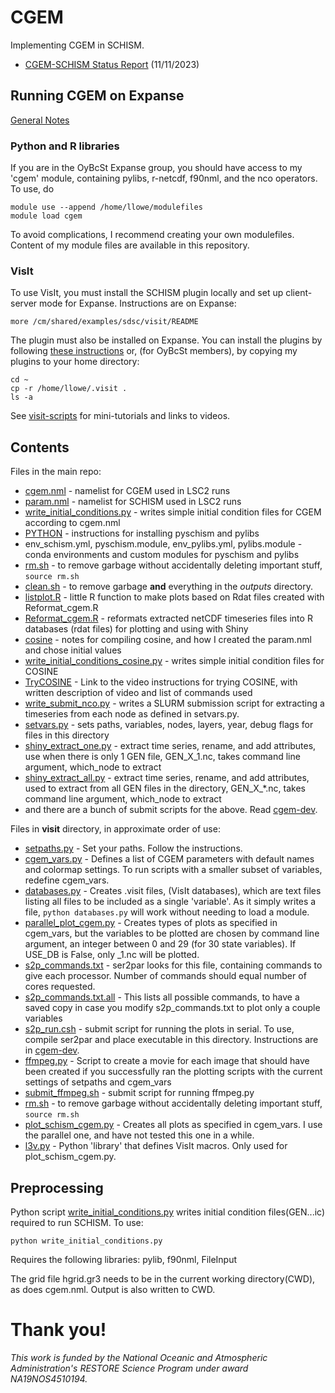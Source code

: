 # CGEM
Implementing CGEM in SCHISM.

- [CGEM-SCHISM Status Report](CGEM-SCHISM-Report.pdf) (11/11/2023)

## Running CGEM on Expanse

[General Notes](cgem-dev.md)


### Python and R libraries

If you are in the OyBcSt Expanse group, you should have access to my 'cgem' module, containing pylibs, r-netcdf, f90nml, and the nco operators.  To use, do
```
module use --append /home/llowe/modulefiles
module load cgem
```

To avoid complications, I recommend creating your own modulefiles.  Content of my module files are available in this repository.

### VisIt

To use VisIt, you must install the SCHISM plugin locally and set up client-server mode for Expanse.  Instructions are on Expanse:
```
more /cm/shared/examples/sdsc/visit/README
```

The plugin must also be installed on Expanse.  You can install the plugins by following [these instructions](https://github.com/schism-dev/schism_visit_plugin/blob/master/install-expanse.md) or, (for OyBcSt members), by copying my plugins to your home directory:
```
cd ~
cp -r /home/llowe/.visit .
ls -a
```

See [visit-scripts](https://github.com/l3-hpc/visit-scripts/blob/main/README.md) for mini-tutorials and links to videos. 

## Contents
Files in the main repo:
- [cgem.nml](cgem.nml) - namelist for CGEM used in LSC2 runs
- [param.nml](param.nml) - namelist for SCHISM used in LSC2 runs
- [write_initial_conditions.py](write_initial_conditions.py) - writes simple initial condition files for CGEM according to cgem.nml
- [PYTHON](PYTHON.MD) - instructions for installing pyschism and pylibs
- env_schism.yml, pyschism.module, env_pylibs.yml, pylibs.module - conda environments and custom modules for pyschism and pylibs
- [rm.sh](rm.sh) - to remove garbage without accidentally deleting important stuff, `source rm.sh`
- [clean.sh](clean.sh) - to remove garbage **and** everything in the *outputs* directory.
- [listplot.R](listplot.R) - little R function to make plots based on Rdat files created with Reformat_cgem.R
- [Reformat_cgem.R](Reformat_cgem.R) - reformats extracted netCDF timeseries files into R databases (rdat files) for plotting and using with Shiny
- [cosine](cosine.md) - notes for compiling cosine, and how I created the param.nml and chose initial values
- [write_initial_conditions_cosine.py](write_initial_conditions_cosine.py) - writes simple initial condition files for COSINE
- [TryCOSINE](TryCOSINE.md) - Link to the video instructions for trying COSINE, with written description of video and list of commands used
- [write_submit_nco.py](write_submit_nco.py) - writes a SLURM submission script for extracting a timeseries from each node as defined in setvars.py.
- [setvars.py](setvars.py) - sets paths, variables, nodes, layers, year, debug flags for files in this directory
- [shiny_extract_one.py](shiny_extract_one.py) - extract time series, rename, and add attributes, use when there is only 1 GEN file, GEN_X_1.nc, takes command line argument, which_node to extract
- [shiny_extract_all.py](shiny_extract_all.py) - extract time series, rename, and add attributes, used to extract from all GEN files in the directory, GEN_X_*.nc, takes command line argument, which_node to extract
- and there are a bunch of submit scripts for the above.  Read [cgem-dev](cgem-dev.md).

Files in **visit** directory, in approximate order of use:
- [setpaths.py](visit/setpaths.py) - Set your paths.  Follow the instructions.
- [cgem_vars.py](visit/cgem_vars.py) - Defines a list of CGEM parameters with default names and colormap settings.  To run scripts with a smaller subset of variables, redefine cgem_vars.
- [databases.py](visit/databases.py) - Creates .visit files, (VisIt databases), which are text files listing all files to be included as a single 'variable'.  As it simply writes a file, `python databases.py` will work without needing to load a module.
- [parallel_plot_cgem.py](visit/parallel_plot_cgem.py) - Creates types of plots as specified in cgem_vars, but the variables to be plotted are chosen by command line argument, an integer between 0 and 29 (for 30 state variables).  If USE_DB is False, only _1.nc will be plotted.
- [s2p_commands.txt](visit/s2p_commands.txt) - ser2par looks for this file, containing commands to give each processor.  Number of commands should equal number of cores requested.
- [s2p_commands.txt.all](visit/s2p_commands.txt.all) - This lists all possible commands, to have a saved copy in case you modify s2p_commands.txt to plot only a couple variables
- [s2p_run.csh](visit/s2p_run.csh) - submit script for running the plots in serial.  To use, compile ser2par and place executable in this directory.  Instructions are in [cgem-dev](cgem-dev.md).
- [ffmpeg.py](visit/ffmpeg.py) - Script to create a movie for each image that should have been created if you successfully ran the plotting scripts with the current settings of setpaths and cgem_vars
- [submit_ffmpeg.sh](visit/submit_ffmpeg.sh) - submit script for running ffmpeg.py
- [rm.sh](visit/rm.sh) - to remove garbage without accidentally deleting important stuff, `source rm.sh`
- [plot_schism_cgem.py](visit/plot_schism_cgem.py) - Creates all plots as specified in cgem_vars.  I use the parallel one, and have not tested this one in a while.
- [l3v.py](visit/l3v.py) - Python 'library' that defines VisIt macros.  Only used for plot_schism_cgem.py.

## Preprocessing
Python script [write_initial_conditions.py](write_initial_conditions.py) writes initial condition files(GEN...ic) required to run SCHISM.  To use:
```
python write_initial_conditions.py
```
Requires the following libraries: pylib, f90nml, FileInput

The grid file hgrid.gr3 needs to be in the current working directory(CWD), as does cgem.nml.  Output is also written to CWD.

# Thank you!
*This work is funded by the National Oceanic and Atmospheric Administration's RESTORE Science Program under award NA19NOS4510194.*
